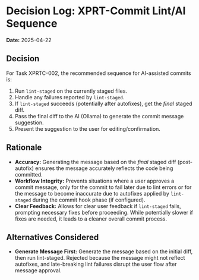 # Decision Log: XPRT-Commit Lint/AI Sequence

**Date:** 2025-04-22

## Decision

For Task XPRTC-002, the recommended sequence for AI-assisted commits is:

1.  Run `lint-staged` on the currently staged files.
2.  Handle any failures reported by `lint-staged`.
3.  If `lint-staged` succeeds (potentially after autofixes), get the _final_ staged diff.
4.  Pass the final diff to the AI (Ollama) to generate the commit message suggestion.
5.  Present the suggestion to the user for editing/confirmation.

## Rationale

- **Accuracy:** Generating the message based on the _final_ staged diff (post-autofix) ensures the message accurately reflects the code being committed.
- **Workflow Integrity:** Prevents situations where a user approves a commit message, only for the commit to fail later due to lint errors or for the message to become inaccurate due to autofixes applied by `lint-staged` during the commit hook phase (if configured).
- **Clear Feedback:** Allows for clear user feedback if `lint-staged` fails, prompting necessary fixes before proceeding. While potentially slower if fixes are needed, it leads to a cleaner overall commit process.

## Alternatives Considered

- **Generate Message First:** Generate the message based on the initial diff, then run lint-staged. Rejected because the message might not reflect autofixes, and late-breaking lint failures disrupt the user flow after message approval.
